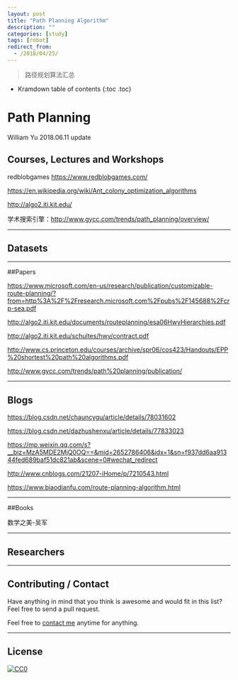 ```yaml
---
layout: post
title: "Path Planning Algorithm"
description: ""
categories: [study]
tags: [robot]
redirect_from:
  - /2018/04/25/
---
```


> 路径规划算法汇总

* Kramdown table of contents
{:toc .toc}
# Path Planning

William Yu  2018.06.11  update

## Courses, Lectures and Workshops  

 redblobgames https://www.redblobgames.com/

 https://en.wikipedia.org/wiki/Ant_colony_optimization_algorithms

 http://algo2.iti.kit.edu/

 学术搜索引擎：http://www.gycc.com/trends/path_planning/overview/

-----



## Datasets  

------



##Papers  

https://www.microsoft.com/en-us/research/publication/customizable-route-planning/?from=http%3A%2F%2Fresearch.microsoft.com%2Fpubs%2F145688%2Fcrp-sea.pdf

http://algo2.iti.kit.edu/documents/routeplanning/esa06HwyHierarchies.pdf

http://algo2.iti.kit.edu/schultes/hwy/contract.pdf

http://www.cs.princeton.edu/courses/archive/spr06/cos423/Handouts/EPP%20shortest%20path%20algorithms.pdf

http://www.gycc.com/trends/path%20planning/publication/

----



## Blogs  

https://blog.csdn.net/chauncygu/article/details/78031602

https://blog.csdn.net/dazhushenxu/article/details/77833023

https://mp.weixin.qq.com/s?__biz=MzA5MDE2MjQ0OQ==&mid=2652786406&idx=1&sn=f937dd6aa91344fed689baf51dc821ab&scene=0#wechat_redirect

http://www.cnblogs.com/21207-iHome/p/7210543.html

https://www.biaodianfu.com/route-planning-algorithm.html

-----



##Books

数学之美-吴军

----



## Researchers  



----



## Contributing / Contact

Have anything in mind that you think is awesome and would fit in this list? Feel free to send a pull request.

Feel free to [contact me](mailto:windmillyucong@163.com) anytime for anything.

-----



## License

[![CC0](http://i.creativecommons.org/p/zero/1.0/88x31.png)](http://creativecommons.org/publicdomain/zero/1.0/)

